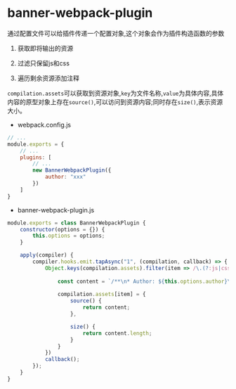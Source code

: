 <h1>banner-webpack-plugin</h1>

通过配置文件可以给插件传递一个配置对象,这个对象会作为插件构造函数的参数

1. 获取即将输出的资源

2. 过滤只保留js和css

3. 遍历剩余资源添加注释

`compilation.assets`可以获取到资源对象,`key`为文件名称,`value`为具体内容,具体内容的原型对象上存在`source()`,可以访问到资源内容;同时存在`size()`,表示资源大小。

* webpack.config.js
```javascript
// ...
module.exports = {
    // ...
    plugins: [
        // ...
        new BannerWebpackPlugin({
            author: "xxx"
        })
    ]
}
```

* banner-webpack-plugin.js
```javascript
module.exports = class BannerWebpackPlugin {
    constructor(options = {}) {
        this.options = options;
    }

    apply(compiler) {
        compiler.hooks.emit.tapAsync("1", (compilation, callback) => {
            Object.keys(compilation.assets).filter(item => /\.(?:js|css)$/.test(item)).forEach(item => {
                
                const content = `/**\n* Author: ${this.options.author}\n*/\n` + compilation.assets[item].source();
                
                compilation.assets[item] = {
                    source() {
                        return content;
                    },

                    size() {
                        return content.length;
                    }
                }
            })
            callback();
        });
    }
}
```